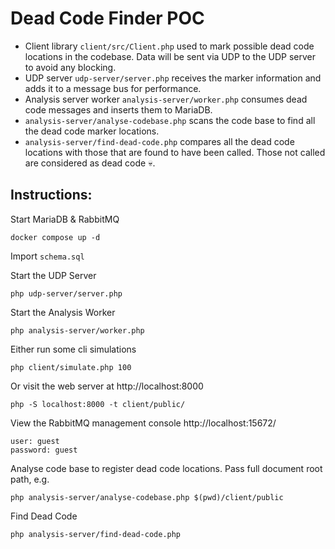 # Dead Code Finder POC

- Client library `client/src/Client.php` used to mark possible dead code locations in the codebase. Data will be sent via UDP to the UDP server to avoid any blocking.
- UDP server `udp-server/server.php` receives the marker information and adds it to a message bus for performance.
- Analysis server worker `analysis-server/worker.php` consumes dead code messages and inserts them to MariaDB.
- `analysis-server/analyse-codebase.php` scans the code base to find all the dead code marker locations.
- `analysis-server/find-dead-code.php` compares all the dead code locations with those that are found to have been called. Those not called are considered as dead code :skull:.

## Instructions:

Start MariaDB & RabbitMQ
```
docker compose up -d
```

Import `schema.sql`

Start the UDP Server

```
php udp-server/server.php
```

Start the Analysis Worker
```
php analysis-server/worker.php
```

Either run some cli simulations
```
php client/simulate.php 100
```

Or visit the web server at http://localhost:8000
```
php -S localhost:8000 -t client/public/
```

View the RabbitMQ management console http://localhost:15672/
```
user: guest
password: guest
```

Analyse code base to register dead code locations. Pass full document root path, e.g.
```
php analysis-server/analyse-codebase.php $(pwd)/client/public
```

Find Dead Code
```
php analysis-server/find-dead-code.php
```